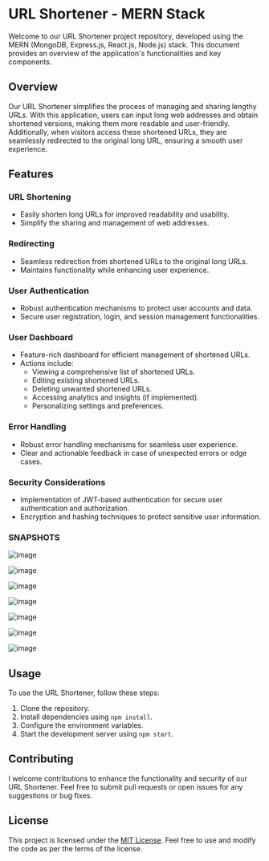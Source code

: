 # URL Shortener - MERN Stack

Welcome to our URL Shortener project repository, developed using the MERN (MongoDB, Express.js, React.js, Node.js) stack. This document provides an overview of the application's functionalities and key components.

## Overview

Our URL Shortener simplifies the process of managing and sharing lengthy URLs. With this application, users can input long web addresses and obtain shortened versions, making them more readable and user-friendly. Additionally, when visitors access these shortened URLs, they are seamlessly redirected to the original long URL, ensuring a smooth user experience.

## Features

### URL Shortening

- Easily shorten long URLs for improved readability and usability.
- Simplify the sharing and management of web addresses.

### Redirecting

- Seamless redirection from shortened URLs to the original long URLs.
- Maintains functionality while enhancing user experience.

### User Authentication

- Robust authentication mechanisms to protect user accounts and data.
- Secure user registration, login, and session management functionalities.

### User Dashboard

- Feature-rich dashboard for efficient management of shortened URLs.
- Actions include:
  - Viewing a comprehensive list of shortened URLs.
  - Editing existing shortened URLs.
  - Deleting unwanted shortened URLs.
  - Accessing analytics and insights (if implemented).
  - Personalizing settings and preferences.

### Error Handling

- Robust error handling mechanisms for seamless user experience.
- Clear and actionable feedback in case of unexpected errors or edge cases.

### Security Considerations

- Implementation of JWT-based authentication for secure user authentication and authorization.
- Encryption and hashing techniques to protect sensitive user information.

### SNAPSHOTS

![image](https://github.com/vermakrishna62/URL-Shortener_MERN/assets/66963248/dde43a8a-e557-4f2f-a84e-37d507c1cbb6)




![image](https://github.com/vermakrishna62/URL-Shortener_MERN/assets/66963248/59b930c4-6453-4d8c-8d17-4bc94ac9909a)




![image](https://github.com/vermakrishna62/URL-Shortener_MERN/assets/66963248/4baf1351-271c-459f-a650-4465001e597e)




![image](https://github.com/vermakrishna62/URL-Shortener_MERN/assets/66963248/9e80baad-fb3f-4067-b90d-eb6977d5e7c4)




![image](https://github.com/vermakrishna62/URL-Shortener_MERN/assets/66963248/7f77e9fa-3d1d-4636-86df-ad3f4569ef53)




![image](https://github.com/vermakrishna62/URL-Shortener_MERN/assets/66963248/4fd9f672-eb16-40e4-aa86-11f2856d24d2)




![image](https://github.com/vermakrishna62/URL-Shortener_MERN/assets/66963248/777f34f0-49d4-49ab-b045-e2426e8abdf2)


## Usage

To use the URL Shortener, follow these steps:

1. Clone the repository.
2. Install dependencies using `npm install`.
3. Configure the environment variables.
4. Start the development server using `npm start`.

## Contributing

I welcome contributions to enhance the functionality and security of our URL Shortener. Feel free to submit pull requests or open issues for any suggestions or bug fixes.

## License

This project is licensed under the [MIT License](LICENSE). Feel free to use and modify the code as per the terms of the license.
